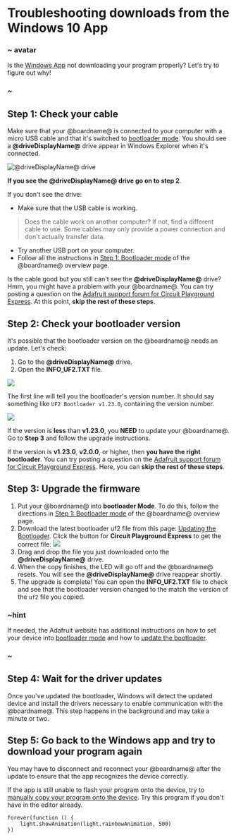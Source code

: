 # Troubleshooting downloads from the Windows 10 App

### ~ avatar

Is the [Windows App](https://www.microsoft.com/store/apps/9pgzhwsk0pgd) not downloading your program properly? Let's try to figure out why!

### ~

## Step 1: Check your cable

Make sure that your @boardname@ is connected to your computer with a micro USB cable and that it's switched to [bootloader mode](https://learn.adafruit.com/adafruit-circuit-playground-express?view=all#step-1-bootloader-mode). You should see a **@driveDisplayName@** drive appear in Windows Explorer when it's connected.

![@driveDisplayName@ drive](/static/cp/device/windows-cplayboot-drive.png)

**If you see the @driveDisplayName@ drive go on to step 2**.

If you don't see the drive:

* Make sure that the USB cable is working.
>Does the cable work on another computer? If not, find a different cable to use. Some cables may only provide a power connection and don't actually transfer data.
* Try another USB port on your computer.
* Follow all the instructions in [Step 1: Bootloader mode](https://learn.adafruit.com/adafruit-circuit-playground-express?view=all#step-1-bootloader-mode) of the @boardname@ overview page.

Is the cable good but you still can't see the **@driveDisplayName@** drive? Hmm, you might have a problem with your @boardname@. You can try posting a question on the [Adafruit support forum for Circuit Playground Express](https://forums.adafruit.com/viewforum.php?f=58). At this point, **skip the rest of these steps**.

## Step 2: Check your bootloader version

It's possible that the bootloader version on the @boardname@ needs an update. Let's check:

1. Go to the **@driveDisplayName@** drive.
2. Open the **INFO_UF2.TXT** file.

![](/static/cp/device/cp-drive-contents.png)

The first line will tell you the bootloader's version number. It should say something like ``UF2 Bootloader v1.23.0``, containing the version number.

![](/static/cp/device/info-uf2-txt.png)

If the version is **less** than **v1.23.0**, you **NEED** to update your @boardname@. Go to **Step 3** and follow the upgrade instructions.

If the version is **v1.23.0**, **v2.0.0**, or higher, then **you have the right bootloader**. You can try posting a question on the [Adafruit support forum for Circuit Playground Express](https://forums.adafruit.com/viewforum.php?f=58). Here, you can **skip the rest of these steps**.

## Step 3: Upgrade the firmware

1. Put your @boardname@ into **bootloader Mode**. To do this, follow the directions in [Step 1: Bootloader mode](https://learn.adafruit.com/adafruit-circuit-playground-express?view=all#step-1-bootloader-mode) of the @boardname@ overview page.
2. Download the latest bootloader uf2 file from this page: [Updating the Bootloader](https://learn.adafruit.com/adafruit-circuit-playground-express?view=all#updating-the-bootloader). Click the button for **Circuit Playground Express** to get the correct file.
![](/static/cp/device/latest-bootloader-download.png)<br/>
3. Drag and drop the file you just downloaded onto the **@driveDisplayName@** drive.
4. When the copy finishes, the LED will go off and the @boardname@ resets. You will see the **@driveDisplayName@** drive reappear shortly.
5. The upgrade is complete! You can open the **INFO_UF2.TXT** file to check and see that the bootloader version changed to the match the version of the `uf2` file you copied.

### ~hint

If needed, the Adafruit website has additional instructions on how to set your device into [bootloader mode](https://learn.adafruit.com/adafruit-circuit-playground-express?view=all#step-1-bootloader-mode) and how to [update the bootloader](https://learn.adafruit.com/adafruit-circuit-playground-express?view=all#updating-the-bootloader).

### ~

## Step 4: Wait for the driver updates

Once you've updated the bootloader, Windows will detect the updated device and install the drivers necessary to enable communication with the @boardname@. This step happens in the background and may take a minute or two.

## Step 5: Go back to the Windows app and try to download your program again

You may have to disconnect and reconnect your @boardname@ after the update to ensure that the app recognizes the device correctly.<br/>

If the app is still unable to flash your program onto the device, try to [manually copy your program onto the device](https://learn.adafruit.com/adafruit-circuit-playground-express?view=all#step-2-compile-and-download). Try this program if you don't have in the editor already.

```blocks
forever(function () {
    light.showAnimation(light.rainbowAnimation, 500)
})
```